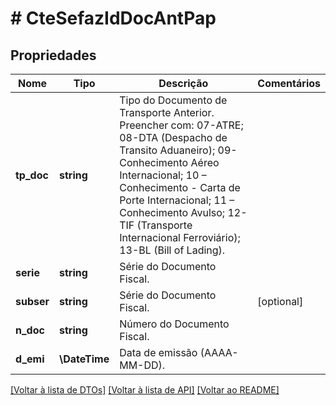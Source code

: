 # # CteSefazIdDocAntPap

## Propriedades

Nome | Tipo | Descrição | Comentários
------------ | ------------- | ------------- | -------------
**tp_doc** | **string** | Tipo do Documento de Transporte Anterior.  Preencher com:  07-ATRE;         08-DTA (Despacho de Transito Aduaneiro);  09-Conhecimento Aéreo Internacional;  10 – Conhecimento - Carta de Porte Internacional;  11 – Conhecimento Avulso;  12-TIF (Transporte Internacional Ferroviário); 13-BL (Bill of Lading). |
**serie** | **string** | Série do Documento Fiscal. |
**subser** | **string** | Série do Documento Fiscal. | [optional]
**n_doc** | **string** | Número do Documento Fiscal. |
**d_emi** | **\DateTime** | Data de emissão (AAAA-MM-DD). |

[[Voltar à lista de DTOs]](../../README.md#models) [[Voltar à lista de API]](../../README.md#endpoints) [[Voltar ao README]](../../README.md)
